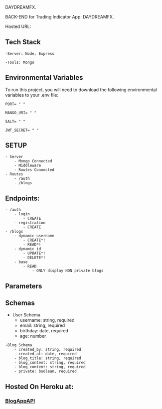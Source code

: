 DAYDREAMFX.

BACK-END for Trading Indicator App: DAYDREAMFX. 

Hosted URL:

## Tech Stack
    -Server: Node, Express 

    -Tools: Mongo

## Environmental Variables
To run this project, you will need to download the following environmental variables to your .env file:

    PORT= " "

    MANGO_URI= " "

    SALT= " " 

    JWT_SECRET= " "

## SETUP
    - Server
        - Mongo Connected
        - Middleware
        - Routes Connected
    - Routes
        - /auth
        - /blogs
## Endpoints:
    - /auth
        - login
            - CREATE
        - registration
            - CREATE
    - /blogs
        - dynamic username
            - CREATE*!
            - READ*!
        - dynamic id
            - UPDATE*!
            - DELETE*!
        - base
            - READ
                - ONLY display NON private blogs
    
## Parameters


## Schemas
   - User Schema
        - username: string, required
        - email: string, required
        - birthday: date, required
        - age: number

        
    -Blog Schema
        - created_by: string, required
        - created_at: date, required
        - blog_title: string, required
        - blog_content: string, required
        - blog_content: string, required
        - private: boolean, required 
        
## Hosted On Heroku at: 
### [BlogAppAPI](https://neondaydreams-blog-app.herokuapp.com/)